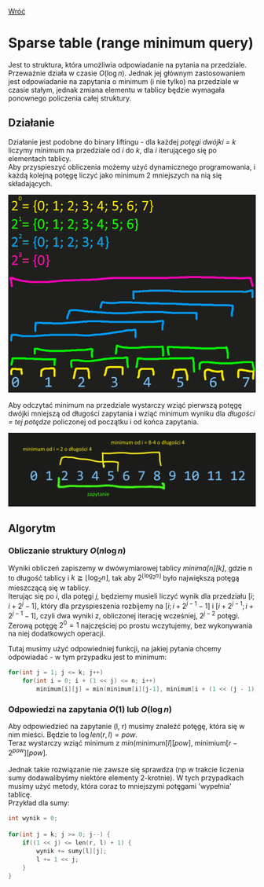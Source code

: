 [Wróć](../../../../../../)

# Sparse table (range minimum query)

Jest to struktura, która umożliwia odpowiadanie na pytania na przedziale. Przeważnie działa w czasie $O(\log{n})$.
Jednak jej głównym zastosowaniem jest odpowiadanie na zapytania o minimum (i nie tylko) na przedziale w czasie stałym, jednak zmiana elementu w tablicy będzie wymagała ponownego policzenia całej struktury.

## Działanie
Działanie jest podobne do binary liftingu - dla każdej *potęgi dwójki = k* liczymy minimum na przedziale od *i* do *k*, dla *i* iterującego się po elementach tablicy. \
Aby przyspieszyć obliczenia możemy użyć dynamicznego programowania, i każdą kolejną potęgę liczyć jako minimum 2 mniejszych na nią się składających.

![](przyklad2.png)

Aby odczytać minimum na przedziale wystarczy wziąć pierwszą potęgę dwójki mniejszą od długości zapytania i wziąć minimum wyniku dla *długości = tej potędze* policzonej od początku i od końca zapytania.

![](przyklad1.png)

## Algorytm
### Obliczanie struktury $O(n\log{n})$
Wyniki obliczeń zapiszemy w dwówymiarowej tablicy *minima[n][k]*, gdzie n to długość tablicy i $k \geqq \lfloor\log_{2}n\rfloor$, tak aby $2^{\lfloor\log_{2}n\rfloor}$ było największą potęgą mieszczącą się w tablicy. \
Iterując się po *i*, dla potęgi *j*, będziemy musieli liczyć wynik dla przedziału $[i; i + 2^j -1]$, który dla przyspieszenia rozbijemy na $[i; i + 2^{j-1}-1]$ i $[i + 2^{j-1};  i + 2^{j-1} - 1]$, czyli dwa wyniki z, obliczonej iterację wcześniej, $2^{j-2}$ potęgi.
Zerową potęgę $2^0 = 1$ najczęściej po prostu wczytujemy, bez wykonywania na niej dodatkowych operacji.

Tutaj musimy użyć odpowiedniej funkcji, na jakiej pytania chcemy odpowiadać - w tym przypadku jest to minimum:
```cpp
for(int j = 1; j <= k; j++)
    for(int i = 0; i + (1 << j) <= n; i++)
        minimum[i][j] = min(minimum[i][j-1], minimum[i + (1 << (j - 1))][j - 1]);
```

### Odpowiedzi na zapytania $O(1)$ lub $O(\log{n})$
Aby odpowiedzieć na zapytanie (l, r) musimy znaleźć potęgę, która się w nim mieści. Będzie to $\log{len(r,l)} = pow$. \
Teraz wystarczy wziąć minimum z $min($minimum$[l][pow],$ minimium$[r-2^{pow}][pow]$. \
\
Jednak takie rozwiązanie nie zawsze się sprawdza (np w trakcie liczenia sumy dodawalibyśmy niektóre elementy 2-krotnie). W tych przypadkach musimy użyć metody, która coraz to mniejszymi potęgami 'wypełnia' tablicę.\
Przykład dla sumy:

```cpp
int wynik = 0;

for(int j = k; j >= 0; j--) {
    if((1 << j) <= len(r, l) + 1) {
        wynik += sumy[l][j];
        l += 1 << j;
    }
}
```
